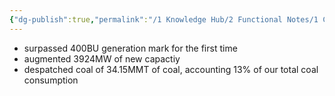 ```yaml
---
{"dg-publish":true,"permalink":"/1 Knowledge Hub/2 Functional Notes/1 Career Notes/4 NTPC/1 NTPC Business/NTPC 2023-24/","noteIcon":""}
---
```


- surpassed 400BU generation mark for the first time
- augmented 3924MW of new capactiy
- despatched coal of 34.15MMT of coal, accounting 13% of our total coal consumption